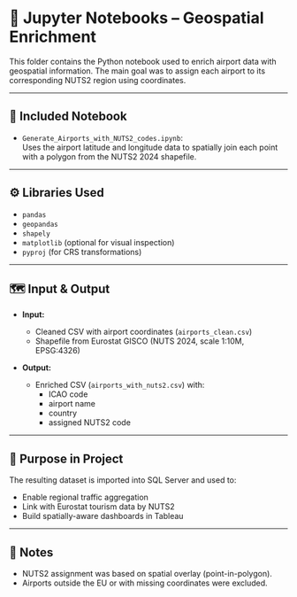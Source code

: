 # 🐍 Jupyter Notebooks – Geospatial Enrichment

This folder contains the Python notebook used to enrich airport data with geospatial information. The main goal was to assign each airport to its corresponding NUTS2 region using coordinates.

---

## 📘 Included Notebook

- `Generate_Airports_with_NUTS2_codes.ipynb`:  
  Uses the airport latitude and longitude data to spatially join each point with a polygon from the NUTS2 2024 shapefile.

---

## ⚙️ Libraries Used

- `pandas`
- `geopandas`
- `shapely`
- `matplotlib` (optional for visual inspection)
- `pyproj` (for CRS transformations)

---

## 🗺️ Input & Output

- **Input:**
  - Cleaned CSV with airport coordinates (`airports_clean.csv`)
  - Shapefile from Eurostat GISCO (NUTS 2024, scale 1:10M, EPSG:4326)

- **Output:**
  - Enriched CSV (`airports_with_nuts2.csv`) with:
    - ICAO code
    - airport name
    - country
    - assigned NUTS2 code

---

## 📌 Purpose in Project

The resulting dataset is imported into SQL Server and used to:
- Enable regional traffic aggregation
- Link with Eurostat tourism data by NUTS2
- Build spatially-aware dashboards in Tableau

---

## 📎 Notes

- NUTS2 assignment was based on spatial overlay (point-in-polygon).
- Airports outside the EU or with missing coordinates were excluded.
